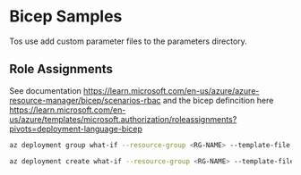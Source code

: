 # Bicep Samples

Tos use add custom parameter files to the parameters directory.

## Role Assignments

See documentation <https://learn.microsoft.com/en-us/azure/azure-resource-manager/bicep/scenarios-rbac> and the bicep defincition here <https://learn.microsoft.com/en-us/azure/templates/microsoft.authorization/roleassignments?pivots=deployment-language-bicep>

```sh
az deployment group what-if --resource-group <RG-NAME> --template-file .\role-assign.bicep --parameters .\parameters\role-assign.parameters.json
```

```sh
az deployment create what-if --resource-group <RG-NAME> --template-file .\role-assign.bicep --parameters .\parameters\role-assign.parameters.json
```